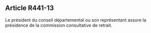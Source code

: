 ## Article R441-13

Le président du conseil départemental ou son représentant assure la présidence de la commission
consultative de retrait.

